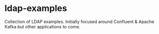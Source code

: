 # ldap-examples
Collection of LDAP examples. Initially focused around Confluent &amp; Apache Kafka but other applications to come.
